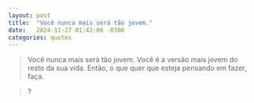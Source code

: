 ```yaml
---
layout: post
title:  "Você nunca mais será tão jovem."
date:   2024-11-27 01:42:00 -0300
categories: quotes
---
```

>Você nunca mais será tão jovem. Você é a versão mais jovem do resto da sua vida. Então,
o que quer que esteja pensando em fazer, faça.

>?
